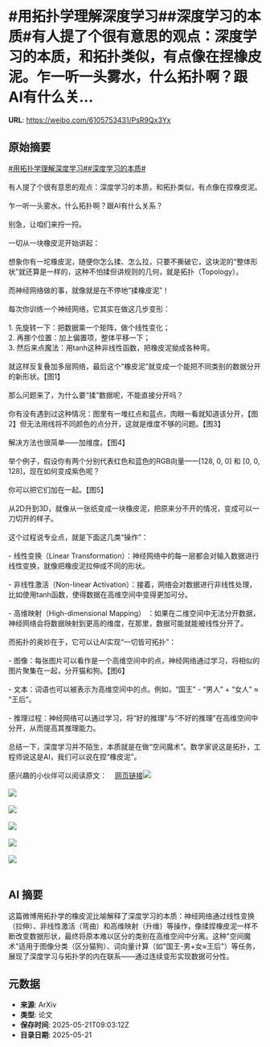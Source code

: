 # #用拓扑学理解深度学习##深度学习的本质#有人提了个很有意思的观点：深度学习的本质，和拓扑类似，有点像在捏橡皮泥。乍一听一头雾水，什么拓扑啊？跟AI有什么关...

**URL**: https://weibo.com/6105753431/PsR9Qx3Yx

## 原始摘要

<a href="https://m.weibo.cn/search?containerid=231522type%3D1%26t%3D10%26q%3D%23%E7%94%A8%E6%8B%93%E6%89%91%E5%AD%A6%E7%90%86%E8%A7%A3%E6%B7%B1%E5%BA%A6%E5%AD%A6%E4%B9%A0%23&amp;extparam=%23%E7%94%A8%E6%8B%93%E6%89%91%E5%AD%A6%E7%90%86%E8%A7%A3%E6%B7%B1%E5%BA%A6%E5%AD%A6%E4%B9%A0%23" data-hide=""><span class="surl-text">#用拓扑学理解深度学习#</span></a><a href="https://m.weibo.cn/search?containerid=231522type%3D1%26t%3D10%26q%3D%23%E6%B7%B1%E5%BA%A6%E5%AD%A6%E4%B9%A0%E7%9A%84%E6%9C%AC%E8%B4%A8%23&amp;extparam=%23%E6%B7%B1%E5%BA%A6%E5%AD%A6%E4%B9%A0%E7%9A%84%E6%9C%AC%E8%B4%A8%23" data-hide=""><span class="surl-text">#深度学习的本质#</span></a><br><br>有人提了个很有意思的观点：深度学习的本质，和拓扑类似，有点像在捏橡皮泥。<br><br>乍一听一头雾水，什么拓扑啊？跟AI有什么关系？<br><br>别急，让咱们来捋一捋。<br><br>一切从一块橡皮泥开始讲起：<br><br>想象你有一坨橡皮泥，随便你怎么揉、怎么拉，只要不撕破它，这块泥的“整体形状”就还算是一样的，这种不怕揉但讲规则的几何，就是拓扑（Topology）。<br><br>而神经网络做的事，就像就是在不停地“揉橡皮泥”！<br><br>每次你训练一个神经网络，它其实在做这几步变形：<br><br>1. 先旋转一下：把数据乘一个矩阵，做个线性变化；<br>2. 再挪个位置：加上偏置项，整体平移一下；<br>3. 然后来点魔法：用tanh这种非线性函数，把橡皮泥拗成各种弯。<br><br>就这样反复叠加多层网络，最后这个“橡皮泥”就变成一个能把不同类别的数据分开的新形状。【图1】<br><br>那么问题来了，为什么要“揉”数据呢，不能直接分开吗？<br><br>你有没有遇到过这种情况：图里有一堆红点和蓝点，肉眼一看就知道该分开，【图2】但无法用线将不同颜色的点分开，这就是维度不够的问题。【图3】<br><br>解决方法也很简单——加维度。【图4】<br><br>举个例子，假设你有两个分别代表红色和蓝色的RGB向量——[128, 0, 0] 和 [0, 0, 128]，现在如何变成紫色呢？<br><br>你可以把它们加在一起。【图5】<br><br>从2D升到3D，就像从一张纸变成一块橡皮泥，把原来分不开的情况，变成可以一刀切开的样子。<br><br>这个过程说专业点，就是下面这几类“操作”：<br><br>- 线性变换（Linear Transformation）：神经网络中的每一层都会对输入数据进行线性变换，就像把橡皮泥拉伸成不同的形状。<br><br>- 非线性激活（Non-linear Activation）：接着，网络会对数据进行非线性处理，比如使用tanh函数，使得数据在高维空间中变得更加可分。<br><br>- 高维映射（High-dimensional Mapping） ：如果在二维空间中无法分开数据，神经网络会将数据映射到更高的维度，在那里，数据可能就能被线性分开了。<br><br>而拓扑的奥妙在于，它可以让AI实现“一切皆可拓扑”：<br><br>- 图像：每张图片可以看作是一个高维空间中的点，神经网络通过学习，将相似的图片聚集在一起，分开猫和狗。【图6】<br><br>- 文本：词语也可以被表示为高维空间中的点。例如，“国王” - “男人” + “女人” ≈ “王后”。<br><br>- 推理过程：神经网络可以通过学习，将“好的推理”与“不好的推理”在高维空间中分开，从而提高其推理能力。<br><br>总结一下，深度学习并不陌生，本质就是在做“空间魔术”。数学家说这是拓扑，工程师说这是AI，我们可以说在捏“橡皮泥”。<br><br>感兴趣的小伙伴可以阅读原文：<a href="https://weibo.cn/sinaurl?u=https%3A%2F%2Ftheahura.substack.com%2Fp%2Fdeep-learning-is-applied-topology" data-hide=""><span class="url-icon"><img style="width: 1rem;height: 1rem" src="https://h5.sinaimg.cn/upload/2015/09/25/3/timeline_card_small_web_default.png" referrerpolicy="no-referrer"></span><span class="surl-text">网页链接</span></a><img style="" src="https://tvax2.sinaimg.cn/large/006Fd7o3gy1i1n6qvygupj310j0l641a.jpg" referrerpolicy="no-referrer"><br><br><img style="" src="https://tvax1.sinaimg.cn/large/006Fd7o3gy1i1n6qwxq25j30zk0tfwj3.jpg" referrerpolicy="no-referrer"><br><br><img style="" src="https://tvax3.sinaimg.cn/large/006Fd7o3gy1i1n6qyfhcjj30zk0k1juo.jpg" referrerpolicy="no-referrer"><br><br><img style="" src="https://tvax3.sinaimg.cn/large/006Fd7o3gy1i1n6qzmdoij30mk0h0wi8.jpg" referrerpolicy="no-referrer"><br><br><img style="" src="https://tvax3.sinaimg.cn/large/006Fd7o3gy1i1n6r0zwv5j30zk0qoamj.jpg" referrerpolicy="no-referrer"><br><br><img style="" src="https://tvax4.sinaimg.cn/large/006Fd7o3gy1i1n6r2lpirj314g0kgh8u.jpg" referrerpolicy="no-referrer"><br><br>

## AI 摘要

这篇微博用拓扑学的橡皮泥比喻解释了深度学习的本质：神经网络通过线性变换（拉伸）、非线性激活（弯曲）和高维映射（升维）等操作，像揉捏橡皮泥一样不断改变数据形状，最终将原本难以区分的类别在高维空间中分离。这种"空间魔术"适用于图像分类（区分猫狗）、词向量计算（如"国王-男+女≈王后"）等任务，展现了深度学习与拓扑学的内在联系——通过连续变形实现数据可分性。

## 元数据

- **来源**: ArXiv
- **类型**: 论文
- **保存时间**: 2025-05-21T09:03:12Z
- **目录日期**: 2025-05-21
